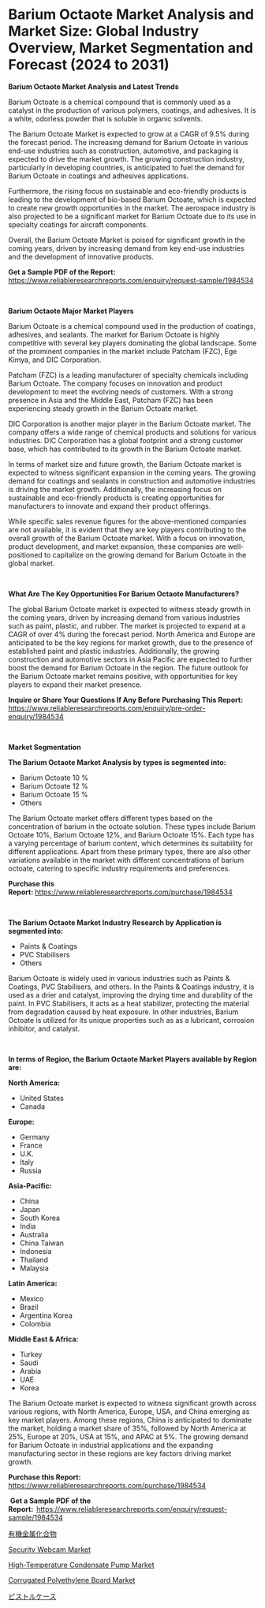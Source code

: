 <p><h1>Barium Octaote Market Analysis and Market Size: Global Industry Overview, Market Segmentation and Forecast (2024 to 2031)</h1></p><p><strong>Barium Octaote Market Analysis and Latest Trends</strong></p>
<p><p>Barium Octoate is a chemical compound that is commonly used as a catalyst in the production of various polymers, coatings, and adhesives. It is a white, odorless powder that is soluble in organic solvents.</p><p>The Barium Octoate Market is expected to grow at a CAGR of 9.5% during the forecast period. The increasing demand for Barium Octoate in various end-use industries such as construction, automotive, and packaging is expected to drive the market growth. The growing construction industry, particularly in developing countries, is anticipated to fuel the demand for Barium Octoate in coatings and adhesives applications.</p><p>Furthermore, the rising focus on sustainable and eco-friendly products is leading to the development of bio-based Barium Octoate, which is expected to create new growth opportunities in the market. The aerospace industry is also projected to be a significant market for Barium Octoate due to its use in specialty coatings for aircraft components.</p><p>Overall, the Barium Octoate Market is poised for significant growth in the coming years, driven by increasing demand from key end-use industries and the development of innovative products.</p></p>
<p><strong>Get a Sample PDF of the Report:&nbsp;</strong> <a href="https://www.reliableresearchreports.com/enquiry/request-sample/1984534">https://www.reliableresearchreports.com/enquiry/request-sample/1984534</a></p>
<p>&nbsp;</p>
<p><strong>Barium Octaote Major Market Players</strong></p>
<p><p>Barium Octoate is a chemical compound used in the production of coatings, adhesives, and sealants. The market for Barium Octoate is highly competitive with several key players dominating the global landscape. Some of the prominent companies in the market include Patcham (FZC), Ege Kimya, and DIC Corporation.</p><p>Patcham (FZC) is a leading manufacturer of specialty chemicals including Barium Octoate. The company focuses on innovation and product development to meet the evolving needs of customers. With a strong presence in Asia and the Middle East, Patcham (FZC) has been experiencing steady growth in the Barium Octoate market.</p><p>DIC Corporation is another major player in the Barium Octoate market. The company offers a wide range of chemical products and solutions for various industries. DIC Corporation has a global footprint and a strong customer base, which has contributed to its growth in the Barium Octoate market.</p><p>In terms of market size and future growth, the Barium Octoate market is expected to witness significant expansion in the coming years. The growing demand for coatings and sealants in construction and automotive industries is driving the market growth. Additionally, the increasing focus on sustainable and eco-friendly products is creating opportunities for manufacturers to innovate and expand their product offerings.</p><p>While specific sales revenue figures for the above-mentioned companies are not available, it is evident that they are key players contributing to the overall growth of the Barium Octoate market. With a focus on innovation, product development, and market expansion, these companies are well-positioned to capitalize on the growing demand for Barium Octoate in the global market.</p></p>
<p>&nbsp;</p>
<p><strong>What Are The Key Opportunities For Barium Octaote Manufacturers?</strong></p>
<p><p>The global Barium Octoate market is expected to witness steady growth in the coming years, driven by increasing demand from various industries such as paint, plastic, and rubber. The market is projected to expand at a CAGR of over 4% during the forecast period. North America and Europe are anticipated to be the key regions for market growth, due to the presence of established paint and plastic industries. Additionally, the growing construction and automotive sectors in Asia Pacific are expected to further boost the demand for Barium Octoate in the region. The future outlook for the Barium Octoate market remains positive, with opportunities for key players to expand their market presence.</p></p>
<p><strong>Inquire or Share Your Questions If Any Before Purchasing This Report:</strong> <a href="https://www.reliableresearchreports.com/enquiry/pre-order-enquiry/1984534">https://www.reliableresearchreports.com/enquiry/pre-order-enquiry/1984534</a></p>
<p>&nbsp;</p>
<p><strong>Market Segmentation</strong></p>
<p><strong>The Barium Octaote Market Analysis by types is segmented into:</strong></p>
<p><ul><li>Barium Octoate 10 %</li><li>Barium Octoate 12 %</li><li>Barium Octoate 15 %</li><li>Others</li></ul></p>
<p><p>The Barium Octoate market offers different types based on the concentration of barium in the octoate solution. These types include Barium Octoate 10%, Barium Octoate 12%, and Barium Octoate 15%. Each type has a varying percentage of barium content, which determines its suitability for different applications. Apart from these primary types, there are also other variations available in the market with different concentrations of barium octoate, catering to specific industry requirements and preferences.</p></p>
<p><strong>Purchase this Report:&nbsp;</strong><a href="https://www.reliableresearchreports.com/purchase/1984534">https://www.reliableresearchreports.com/purchase/1984534</a></p>
<p>&nbsp;</p>
<p><strong>The Barium Octaote Market Industry Research by Application is segmented into:</strong></p>
<p><ul><li>Paints & Coatings</li><li>PVC Stabilisers</li><li>Others</li></ul></p>
<p><p>Barium Octoate is widely used in various industries such as Paints & Coatings, PVC Stabilisers, and others. In the Paints & Coatings industry, it is used as a drier and catalyst, improving the drying time and durability of the paint. In PVC Stabilisers, it acts as a heat stabilizer, protecting the material from degradation caused by heat exposure. In other industries, Barium Octoate is utilized for its unique properties such as as a lubricant, corrosion inhibitor, and catalyst.</p></p>
<p>&nbsp;</p>
<p><strong>In terms of Region, the Barium Octaote Market Players available by Region are:</strong></p>
<p>
    <p> <strong> North America: </strong>
        <ul>
            <li>United States</li>
            <li>Canada</li>
        </ul>
        </p> 
    <p> <strong> Europe: </strong>
        <ul>
            <li>Germany</li>
            <li>France</li>
            <li>U.K.</li>
            <li>Italy</li>
            <li>Russia</li>
        </ul>
        </p> 
    <p> <strong> Asia-Pacific: </strong>
        <ul>
            <li>China</li>
            <li>Japan</li>
            <li>South Korea</li>
            <li>India</li>
            <li>Australia</li>
            <li>China Taiwan</li>
            <li>Indonesia</li>
            <li>Thailand</li>
            <li>Malaysia</li>
        </ul>
        </p> 
    <p> <strong> Latin America: </strong>
        <ul>
            <li>Mexico</li>
            <li>Brazil</li>
            <li>Argentina Korea</li>
            <li>Colombia</li>
        </ul>
        </p> 
    <p> <strong> Middle East & Africa: </strong>
        <ul>
            <li>Turkey</li>
            <li>Saudi</li>
            <li>Arabia</li>
            <li>UAE</li>
            <li>Korea</li>
        </ul>
    </p>
    </p>
<p><p>The Barium Octoate market is expected to witness significant growth across various regions, with North America, Europe, USA, and China emerging as key market players. Among these regions, China is anticipated to dominate the market, holding a market share of 35%, followed by North America at 25%, Europe at 20%, USA at 15%, and APAC at 5%. The growing demand for Barium Octoate in industrial applications and the expanding manufacturing sector in these regions are key factors driving market growth.</p></p>
<p><strong>Purchase this Report: </strong><a href="https://www.reliableresearchreports.com/purchase/1984534">https://www.reliableresearchreports.com/purchase/1984534</a></p>
<p>&nbsp;<strong>Get a Sample PDF of the Report:&nbsp;&nbsp;</strong><a href="https://www.reliableresearchreports.com/enquiry/request-sample/1984534">https://www.reliableresearchreports.com/enquiry/request-sample/1984534</a></p>
<p><strong></strong></p>
<p><p><a href="https://medium.com/@munroco657/%E6%9C%89%E6%A9%9F%E9%87%91%E5%B1%9E%E5%8C%96%E5%90%88%E7%89%A9%E5%B8%82%E5%A0%B4%E3%81%AE%E5%88%86%E6%9E%90-%E3%82%B0%E3%83%AD%E3%83%BC%E3%83%90%E3%83%AB%E6%A5%AD%E7%95%8C%E3%81%AE%E8%A6%8B%E9%80%9A%E3%81%97%E3%81%A8%E4%BA%88%E6%B8%AC-2024%E5%B9%B4%E3%81%8B%E3%82%892031%E5%B9%B4%E3%81%BE%E3%81%A7-693221e13200">有機金属化合物</a></p><p><a href="https://issuu.com/reportprime-2/docs/security-webcam-market-size-2030.pptx">Security Webcam Market</a></p><p><a href="https://issuu.com/reportprime-2/docs/high-temperature-condensate-pump-market-size-2030.">High-Temperature Condensate Pump Market</a></p><p><a href="https://github.com/juniordelafrance/Market-Research-Report-List-2/blob/main/corrugated-polyethylene-board-market.md">Corrugated Polyethylene Board Market</a></p><p><a href="https://medium.com/@chloekessler01/%E3%83%94%E3%82%B9%E3%83%88%E3%83%AB%E3%82%B1%E3%83%BC%E3%82%B9%E3%81%AE%E5%B8%82%E5%A0%B4-2031%E5%B9%B4%E3%81%BE%E3%81%A7%E3%81%AE%E3%83%88%E3%83%AC%E3%83%B3%E3%83%89-%E4%BA%88%E6%B8%AC-%E3%81%8A%E3%82%88%E3%81%B3%E7%AB%B6%E4%BA%89%E5%88%86%E6%9E%90-aa832d888ae5">ピストルケース</a></p></p>